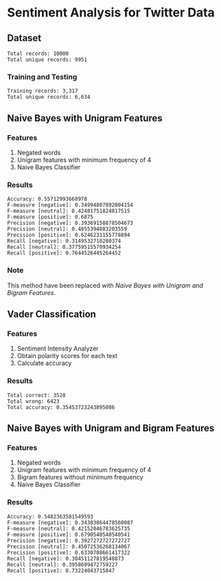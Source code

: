 # Sentiment Analysis for Twitter Data

## Dataset

```
Total records: 10000
Total unique records: 9951
```

### Training and Testing

```
Training records: 3,317
Total unique records: 6,634
```

## Naive Bayes with Unigram Features

### Features

1. Negated words
2. Unigram features with minimum frequency of 4
3. Naive Bayes Classifier

### Results

```
Accuracy: 0.55712993668978
F-measure [negative]: 0.34994807892004154
F-measure [neutral]: 0.42481751824817515
F-measure [positive]: 0.6875
Precision [negative]: 0.39369158878504673
Precision [neutral]: 0.4855394883203559
Precision [positive]: 0.6246231155778894
Recall [negative]: 0.3149532710280374
Recall [neutral]: 0.37759515570934254
Recall [positive]: 0.7644526445264452
```

### Note

This method have been replaced with *Naive Bayes with Unigram and Bigram Features*.

## Vader Classification

### Features

1. Sentiment Intensity Analyzer
2. Obtain polarity scores for each text
3. Calculate accuracy

### Results

```
Total correct: 3528
Total wrong: 6423
Total accuracy: 0.35453723243895086
```

## Naive Bayes with Unigram and Bigram Features

### Features

1. Negated words
2. Unigram features with minimum frequency of 4
3. Bigram features without minimum frequency
4. Naive Bayes Classifier

### Results

```
Accuracy: 0.5482363581549593
F-measure [negative]: 0.34303864478560087
F-measure [neutral]: 0.42152046783625735
F-measure [positive]: 0.6790540540540541
Precision [negative]: 0.3927272727272727
Precision [neutral]: 0.45072536268134067
Precision [positive]: 0.6330708661417322
Recall [negative]: 0.30451127819548873
Recall [neutral]: 0.3958699472759227
Recall [positive]: 0.73224043715847
```

